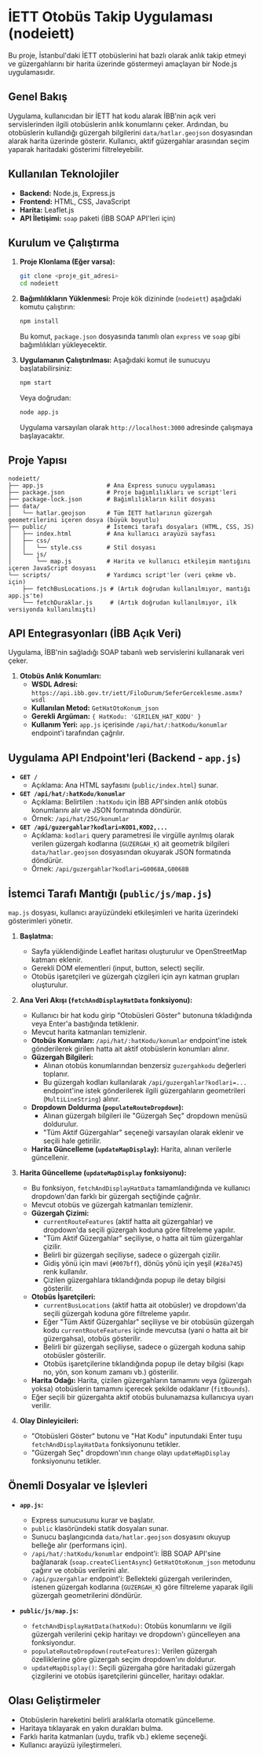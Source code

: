 # İETT Otobüs Takip Uygulaması (nodeiett)

Bu proje, İstanbul'daki İETT otobüslerini hat bazlı olarak anlık takip etmeyi ve güzergahlarını bir harita üzerinde göstermeyi amaçlayan bir Node.js uygulamasıdır.

## Genel Bakış

Uygulama, kullanıcıdan bir İETT hat kodu alarak İBB'nin açık veri servislerinden ilgili otobüslerin anlık konumlarını çeker. Ardından, bu otobüslerin kullandığı güzergah bilgilerini `data/hatlar.geojson` dosyasından alarak harita üzerinde gösterir. Kullanıcı, aktif güzergahlar arasından seçim yaparak haritadaki gösterimi filtreleyebilir.

## Kullanılan Teknolojiler

*   **Backend:** Node.js, Express.js
*   **Frontend:** HTML, CSS, JavaScript
*   **Harita:** Leaflet.js
*   **API İletişimi:** `soap` paketi (İBB SOAP API'leri için)

## Kurulum ve Çalıştırma

1.  **Proje Klonlama (Eğer varsa):**
    ```bash
    git clone <proje_git_adresi>
    cd nodeiett
    ```

2.  **Bağımlılıkların Yüklenmesi:**
    Proje kök dizininde (`nodeiett`) aşağıdaki komutu çalıştırın:
    ```bash
    npm install
    ```
    Bu komut, `package.json` dosyasında tanımlı olan `express` ve `soap` gibi bağımlılıkları yükleyecektir.

3.  **Uygulamanın Çalıştırılması:**
    Aşağıdaki komut ile sunucuyu başlatabilirsiniz:
    ```bash
    npm start
    ```
    Veya doğrudan:
    ```bash
    node app.js
    ```
    Uygulama varsayılan olarak `http://localhost:3000` adresinde çalışmaya başlayacaktır.

## Proje Yapısı

```
nodeiett/
├── app.js                  # Ana Express sunucu uygulaması
├── package.json            # Proje bağımlılıkları ve script'leri
├── package-lock.json       # Bağımlılıkların kilit dosyası
├── data/
│   └── hatlar.geojson      # Tüm İETT hatlarının güzergah geometrilerini içeren dosya (büyük boyutlu)
├── public/                 # İstemci tarafı dosyaları (HTML, CSS, JS)
│   ├── index.html          # Ana kullanıcı arayüzü sayfası
│   ├── css/
│   │   └── style.css       # Stil dosyası
│   └── js/
│       └── map.js          # Harita ve kullanıcı etkileşim mantığını içeren JavaScript dosyası
└── scripts/                # Yardımcı script'ler (veri çekme vb. için)
    ├── fetchBusLocations.js # (Artık doğrudan kullanılmıyor, mantığı app.js'te)
    └── fetchDuraklar.js     # (Artık doğrudan kullanılmıyor, ilk versiyonda kullanılmıştı)
```

## API Entegrasyonları (İBB Açık Veri)

Uygulama, İBB'nin sağladığı SOAP tabanlı web servislerini kullanarak veri çeker.

1.  **Otobüs Anlık Konumları:**
    *   **WSDL Adresi:** `https://api.ibb.gov.tr/iett/FiloDurum/SeferGerceklesme.asmx?wsdl`
    *   **Kullanılan Metod:** `GetHatOtoKonum_json`
    *   **Gerekli Argüman:** `{ HatKodu: 'GIRILEN_HAT_KODU' }`
    *   **Kullanım Yeri:** `app.js` içerisinde `/api/hat/:hatKodu/konumlar` endpoint'i tarafından çağrılır.

## Uygulama API Endpoint'leri (Backend - `app.js`)

*   **`GET /`**
    *   Açıklama: Ana HTML sayfasını (`public/index.html`) sunar.
*   **`GET /api/hat/:hatKodu/konumlar`**
    *   Açıklama: Belirtilen `:hatKodu` için İBB API'sinden anlık otobüs konumlarını alır ve JSON formatında döndürür.
    *   Örnek: `/api/hat/25G/konumlar`
*   **`GET /api/guzergahlar?kodlari=KOD1,KOD2,...`**
    *   Açıklama: `kodlari` query parametresi ile virgülle ayrılmış olarak verilen güzergah kodlarına (`GUZERGAH_K`) ait geometrik bilgileri `data/hatlar.geojson` dosyasından okuyarak JSON formatında döndürür.
    *   Örnek: `/api/guzergahlar?kodlari=G0068A,G0068B`

## İstemci Tarafı Mantığı (`public/js/map.js`)

`map.js` dosyası, kullanıcı arayüzündeki etkileşimleri ve harita üzerindeki gösterimleri yönetir.

1.  **Başlatma:**
    *   Sayfa yüklendiğinde Leaflet haritası oluşturulur ve OpenStreetMap katmanı eklenir.
    *   Gerekli DOM elementleri (input, button, select) seçilir.
    *   Otobüs işaretçileri ve güzergah çizgileri için ayrı katman grupları oluşturulur.

2.  **Ana Veri Akışı (`fetchAndDisplayHatData` fonksiyonu):**
    *   Kullanıcı bir hat kodu girip "Otobüsleri Göster" butonuna tıkladığında veya Enter'a bastığında tetiklenir.
    *   Mevcut harita katmanları temizlenir.
    *   **Otobüs Konumları:** `/api/hat/:hatKodu/konumlar` endpoint'ine istek gönderilerek girilen hatta ait aktif otobüslerin konumları alınır.
    *   **Güzergah Bilgileri:**
        *   Alınan otobüs konumlarından benzersiz `guzergahkodu` değerleri toplanır.
        *   Bu güzergah kodları kullanılarak `/api/guzergahlar?kodlari=...` endpoint'ine istek gönderilerek ilgili güzergahların geometrileri (`MultiLineString`) alınır.
    *   **Dropdown Doldurma (`populateRouteDropdown`):**
        *   Alınan güzergah bilgileri ile "Güzergah Seç" dropdown menüsü doldurulur.
        *   "Tüm Aktif Güzergahlar" seçeneği varsayılan olarak eklenir ve seçili hale getirilir.
    *   **Harita Güncelleme (`updateMapDisplay`):** Harita, alınan verilerle güncellenir.

3.  **Harita Güncelleme (`updateMapDisplay` fonksiyonu):**
    *   Bu fonksiyon, `fetchAndDisplayHatData` tamamlandığında ve kullanıcı dropdown'dan farklı bir güzergah seçtiğinde çağrılır.
    *   Mevcut otobüs ve güzergah katmanları temizlenir.
    *   **Güzergah Çizimi:**
        *   `currentRouteFeatures` (aktif hatta ait güzergahlar) ve dropdown'da seçili güzergah koduna göre filtreleme yapılır.
        *   "Tüm Aktif Güzergahlar" seçiliyse, o hatta ait tüm güzergahlar çizilir.
        *   Belirli bir güzergah seçiliyse, sadece o güzergah çizilir.
        *   Gidiş yönü için mavi (`#007bff`), dönüş yönü için yeşil (`#28a745`) renk kullanılır.
        *   Çizilen güzergahlara tıklandığında popup ile detay bilgisi gösterilir.
    *   **Otobüs İşaretçileri:**
        *   `currentBusLocations` (aktif hatta ait otobüsler) ve dropdown'da seçili güzergah koduna göre filtreleme yapılır.
        *   Eğer "Tüm Aktif Güzergahlar" seçiliyse ve bir otobüsün güzergah kodu `currentRouteFeatures` içinde mevcutsa (yani o hatta ait bir güzergahsa), otobüs gösterilir.
        *   Belirli bir güzergah seçiliyse, sadece o güzergah koduna sahip otobüsler gösterilir.
        *   Otobüs işaretçilerine tıklandığında popup ile detay bilgisi (kapı no, yön, son konum zamanı vb.) gösterilir.
    *   **Harita Odağı:** Harita, çizilen güzergahların tamamını veya (güzergah yoksa) otobüslerin tamamını içerecek şekilde odaklanır (`fitBounds`).
    *   Eğer seçili bir güzergahta aktif otobüs bulunamazsa kullanıcıya uyarı verilir.

4.  **Olay Dinleyicileri:**
    *   "Otobüsleri Göster" butonu ve "Hat Kodu" inputundaki Enter tuşu `fetchAndDisplayHatData` fonksiyonunu tetikler.
    *   "Güzergah Seç" dropdown'ının `change` olayı `updateMapDisplay` fonksiyonunu tetikler.

## Önemli Dosyalar ve İşlevleri

*   **`app.js`:**
    *   Express sunucusunu kurar ve başlatır.
    *   `public` klasöründeki statik dosyaları sunar.
    *   Sunucu başlangıcında `data/hatlar.geojson` dosyasını okuyup belleğe alır (performans için).
    *   `/api/hat/:hatKodu/konumlar` endpoint'i: İBB SOAP API'sine bağlanarak (`soap.createClientAsync`) `GetHatOtoKonum_json` metodunu çağırır ve otobüs verilerini alır.
    *   `/api/guzergahlar` endpoint'i: Bellekteki güzergah verilerinden, istenen güzergah kodlarına (`GUZERGAH_K`) göre filtreleme yaparak ilgili güzergah geometrilerini döndürür.

*   **`public/js/map.js`:**
    *   `fetchAndDisplayHatData(hatKodu)`: Otobüs konumlarını ve ilgili güzergah verilerini çekip haritayı ve dropdown'ı güncelleyen ana fonksiyondur.
    *   `populateRouteDropdown(routeFeatures)`: Verilen güzergah özelliklerine göre güzergah seçim dropdown'ını doldurur.
    *   `updateMapDisplay()`: Seçili güzergaha göre haritadaki güzergah çizgilerini ve otobüs işaretçilerini günceller, haritayı odaklar.

## Olası Geliştirmeler

*   Otobüslerin hareketini belirli aralıklarla otomatik güncelleme.
*   Haritaya tıklayarak en yakın durakları bulma.
*   Farklı harita katmanları (uydu, trafik vb.) ekleme seçeneği.
*   Kullanıcı arayüzü iyileştirmeleri. 